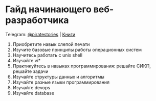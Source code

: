 # Гайд начинающего веб-разработчика

Telegram: [@piratestories](https://t.me/piratestories)
| [Книги](https://github.com/kakoi-to-pirat/web-developer-on-linux/blob/master/books.md)

1. Приобретите навык слепой печати
2. Изучите базовые принципы работы операционных систем
3. Научитесь работать с unix shell
4. Изучайте vi*
5. Практикуйтесь в навыках программирования: решайте СИКП, решайте задачи
6. Изучайте структуры данных и алгоритмы
7. Изучайте разные языки программирования
8. Изучайте devops
9. Изучайте database
